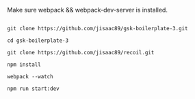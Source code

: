 Make sure webpack && webpack-dev-server is installed.

````

git clone https://github.com/jisaac89/gsk-boilerplate-3.git

cd gsk-boilerplate-3

git clone https://github.com/jisaac89/recoil.git

npm install

webpack --watch

npm run start:dev
````